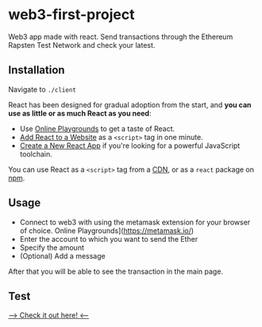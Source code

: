 # web3-first-project

Web3 app made with react. Send transactions through the Ethereum Rapsten Test Network and check your latest.

## Installation

Navigate to `./client`

React has been designed for gradual adoption from the start, and **you can use as little or as much React as you need**:

* Use [Online Playgrounds](https://reactjs.org/docs/getting-started.html#online-playgrounds) to get a taste of React.
* [Add React to a Website](https://reactjs.org/docs/add-react-to-a-website.html) as a `<script>` tag in one minute.
* [Create a New React App](https://reactjs.org/docs/create-a-new-react-app.html) if you're looking for a powerful JavaScript toolchain.

You can use React as a `<script>` tag from a [CDN](https://reactjs.org/docs/cdn-links.html), or as a `react` package on [npm](https://www.npmjs.com/package/react).

## Usage

- Connect to web3 with using the metamask extension for your browser of choice. Online Playgrounds](https://metamask.io/)
- Enter the account to which you want to send the Ether
- Specify the amount
- (Optional) Add a message

After that you will be able to see the transaction in the main page.

## Test
[--> Check it out here! <--](https://projects.matiaskupfer.com/web3-first-project)
